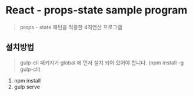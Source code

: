 # React - props-state sample program
> props - state 패턴을 적용한 4칙연산 프로그램

## 설치방법
> gulp-cli 패키지가 global 에 먼저 설치 되어 있어야 합니다. (npm install -g gulp-cli)

1) npm install
2) gulp serve

